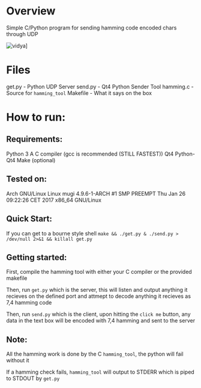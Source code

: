 # Overview
Simple C/Python program for sending hamming code encoded chars
through UDP


![vidya](https://raw.githubusercontent.com/DavidoRotho/HammingSocketsExample/master/example.gif)]
	
	
# Files
get.py - Python UDP Server
send.py - Qt4 Python Sender Tool
hamming.c - Source for `hamming_tool`
Makefile - What it says on the box

# How to run:
## Requirements:
Python 3
A C compiler (gcc is recommended (STILL FASTEST))
Qt4
Python-Qt4
Make (optional)
## Tested on:
Arch GNU/Linux
Linux mugi 4.9.6-1-ARCH #1 SMP PREEMPT Thu Jan 26 09:22:26 CET 2017 x86_64 GNU/Linux


## Quick Start:
If you can get to a bourne style shell
`make && ./get.py & ./send.py > /dev/null 2>&1 && killall get.py`

## Getting started:
First, compile the hamming tool with either your C compiler or
the provided makefile

Then, run `get.py` which is the server, this will listen and output
anything it recieves on the defined port and attmept to decode
anything it recieves as 7,4 hamming code

Then, run `send.py` which is the client, upon hitting the `click me`
button, any data in the text box will be encoded with 7,4 hamming
and sent to the server



## Note:
All the hamming work is done by the C `hamming_tool`, the python will
fail without it

If a hamming check fails, `hamming_tool` will output to STDERR which
is piped to STDOUT by `get.py`


